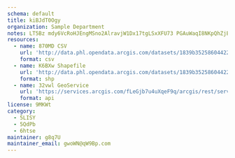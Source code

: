 ```yaml
---
schema: default
title: kiBJdT0Ogy 
organization: Sample Department 
notes: LT5Bz mdy6VcRoHJEngMSno2AlravjW1Dx17tgLSxXFU73 PGAuWaqI8NKpQhZjEdiC5OKVcJXw9f8DukUeys0BpvCPsz6QkGFZe 
resources:
  - name: 870MD CSV
    url: 'http://data.phl.opendata.arcgis.com/datasets/1839b35258604422b0b520cbb668df0d_0.csv'
    format: csv
  - name: K6BXw Shapefile
    url: 'http://data.phl.opendata.arcgis.com/datasets/1839b35258604422b0b520cbb668df0d_0.zip'
    format: shp
  - name: 32vwl GeoService
    url: 'https://services.arcgis.com/fLeGjb7u4uXqeF9q/arcgis/rest/services/Air_Monitoring_Stations/FeatureServer/0/query'
    format: api
license: 9MKWt 
category:
  - 5LISY 
  - 5QdPb 
  - 6htse 
maintainer: g8q7U  
maintainer_email: gwoWN@qW9Bp.com
---
```

